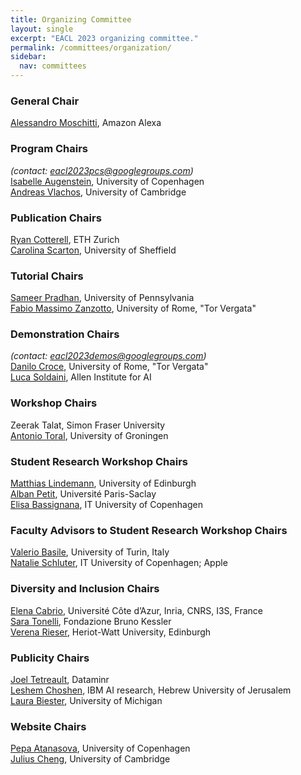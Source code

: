 ```yaml
---
title: Organizing Committee
layout: single
excerpt: "EACL 2023 organizing committee."
permalink: /committees/organization/
sidebar:
  nav: committees
---
```


### General Chair
<a href="http://disi.unitn.it/~moschitti/">Alessandro Moschitti</a>, Amazon Alexa

### Program Chairs 
<i>(contact: <a href = "mailto:eacl2023pcs@googlegroups.com">eacl2023pcs@googlegroups.com</a>)</i><br />
<a href="http://isabelleaugenstein.github.io/">Isabelle Augenstein</a>, University of Copenhagen<br />
<a href="https://andreasvlachos.github.io/">Andreas Vlachos</a>, University of Cambridge<br />
<!-- <a href="/committees/program">Senior Area Chairs</a>
 -->

### Publication Chairs
<a href="mailto:ryan.cotterell@inf.ethz.ch/">Ryan Cotterell</a>, ETH Zurich<br />
<a href="mailto:c.scarton@sheffield.ac.uk/">Carolina Scarton</a>, University of Sheffield<br />

### Tutorial Chairs
<a href="https://cemantix.org/">Sameer Pradhan</a>, University of Pennsylvania <br/>
<a href="http://art.uniroma2.it/zanzotto/">Fabio Massimo Zanzotto</a>, University of Rome, "Tor Vergata"


### Demonstration Chairs
<i>(contact: <a href = "mailto:eacl2023demos@googlegroups.com">eacl2023demos@googlegroups.com</a>)</i><br />
<a href="http://sag.art.uniroma2.it/people/croce/">Danilo Croce</a>, University of Rome, "Tor Vergata"<br/>
<a href="https://soldaini.net/">Luca Soldaini</a>, Allen Institute for AI


### Workshop Chairs
Zeerak Talat, Simon Fraser University<br/>
<a href="https://antoniotor.al/">Antonio Toral</a>, University of Groningen

### Student Research Workshop Chairs
<a href="mailto:m.m.lindemann@sms.ed.ac.uk">Matthias Lindemann</a>, University of Edinburgh<br/>
<a href="mailto:alban.petit@universite-paris-saclay.fr">Alban Petit</a>, Université Paris-Saclay<br/>
<a href="mailto:elba@itu.dk">Elisa Bassignana</a>, IT University of Copenhagen<br/>

### Faculty Advisors to Student Research Workshop Chairs
<a href="mailto:valerio.basile@unito.it">Valerio Basile</a>, University of Turin, Italy<br/>
<a href="mailto:natschluter@apple.com">Natalie Schluter</a>, IT University of Copenhagen; Apple<br/>

### Diversity and Inclusion Chairs
<a href="mailto:elena.cabrio@univ-cotedazur.fr/">Elena Cabrio</a>, Université Côte d’Azur, Inria, CNRS, I3S, France<br/>
<a href="mailto:satonelli@fbk.eu/">Sara Tonelli</a>, Fondazione Bruno Kessler <br/>
<a href="mailto:vrieser1@gmail.com/">Verena Rieser</a>, Heriot-Watt University, Edinburgh<br/>

### Publicity Chairs
<a href="https://www.cs.rochester.edu/~tetreaul/">Joel Tetreault</a>, Dataminr<br/>
<a href="https://ktilana.wixsite.com/leshem-choshen">Leshem Choshen</a>, IBM AI research, Hebrew University of Jerusalem <br/>
<a href="https://www.laurabiester.com/">Laura Biester</a>, University of Michigan

### Website Chairs
<a href="https://apepa.github.io/">Pepa Atanasova</a>, University of Copenhagen<br/>
<a href="https://www.linkedin.com/in/julius-cheng-0040799/">Julius Cheng</a>, University of Cambridge


